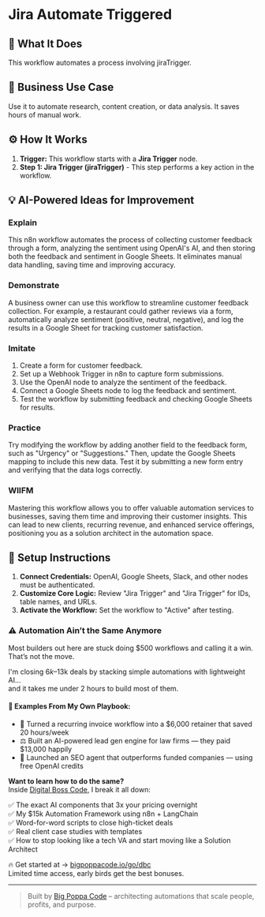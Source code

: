 # Jira Automate Triggered

## 🚀 What It Does
This workflow automates a process involving jiraTrigger.

## 💼 Business Use Case
Use it to automate research, content creation, or data analysis. It saves hours of manual work.

## ⚙️ How It Works
1.  **Trigger:** This workflow starts with a **Jira Trigger** node.
2. **Step 1: Jira Trigger (jiraTrigger)** - This step performs a key action in the workflow.

## 💡 AI-Powered Ideas for Improvement
### Explain
This n8n workflow automates the process of collecting customer feedback through a form, analyzing the sentiment using OpenAI's AI, and then storing both the feedback and sentiment in Google Sheets. It eliminates manual data handling, saving time and improving accuracy.

### Demonstrate
A business owner can use this workflow to streamline customer feedback collection. For example, a restaurant could gather reviews via a form, automatically analyze sentiment (positive, neutral, negative), and log the results in a Google Sheet for tracking customer satisfaction.

### Imitate
1. Create a form for customer feedback.
2. Set up a Webhook Trigger in n8n to capture form submissions.
3. Use the OpenAI node to analyze the sentiment of the feedback.
4. Connect a Google Sheets node to log the feedback and sentiment.
5. Test the workflow by submitting feedback and checking Google Sheets for results.

### Practice
Try modifying the workflow by adding another field to the feedback form, such as "Urgency" or "Suggestions." Then, update the Google Sheets mapping to include this new data. Test it by submitting a new form entry and verifying that the data logs correctly.

### WIIFM
Mastering this workflow allows you to offer valuable automation services to businesses, saving them time and improving their customer insights. This can lead to new clients, recurring revenue, and enhanced service offerings, positioning you as a solution architect in the automation space.

## 🔧 Setup Instructions
1. **Connect Credentials:** OpenAI, Google Sheets, Slack, and other nodes must be authenticated.
2. **Customize Core Logic:** Review "Jira Trigger" and "Jira Trigger" for IDs, table names, and URLs.
3. **Activate the Workflow:** Set the workflow to "Active" after testing.

### ⚠️ Automation Ain’t the Same Anymore

Most builders out here are stuck doing $500 workflows and calling it a win.  
That’s not the move.  

I'm closing $6k–$13k deals by stacking simple automations with lightweight AI...  
and it takes me under 2 hours to build most of them.

#### 🧠 Examples From My Own Playbook:
- 🔁 Turned a recurring invoice workflow into a $6,000 retainer that saved 20 hours/week  
- ⚖️ Built an AI-powered lead gen engine for law firms — they paid $13,000 happily  
- 🚀 Launched an SEO agent that outperforms funded companies — using free OpenAI credits  

**Want to learn how to do the same?**  
Inside [Digital Boss Code](https://bigpoppacode.io/go/dbc), I break it all down:

✅ The exact AI components that 3x your pricing overnight  
✅ My $15k Automation Framework using n8n + LangChain  
✅ Word-for-word scripts to close high-ticket deals  
✅ Real client case studies with templates  
✅ How to stop looking like a tech VA and start moving like a Solution Architect  

🔥 Get started at → [bigpoppacode.io/go/dbc](https://bigpoppacode.io/go/dbc)  
Limited time access, early birds get the best bonuses.

---
> Built by [Big Poppa Code](https://bigpoppacode.io) – architecting automations that scale people, profits, and purpose.
